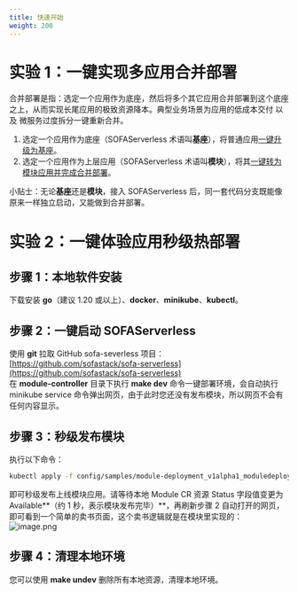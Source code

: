 ```yaml
---
title: 快速开始
weight: 200
---
```


# 实验 1：一键实现多应用合并部署

合并部署是指：选定一个应用作为底座，然后将多个其它应用合并部署到这个底座之上，从而实现长尾应用的极致资源降本。典型业务场景为应用的低成本交付 以及 微服务过度拆分一键重新合并。

1. 选定一个应用作为底座（SOFAServerless 术语叫**基座**），将普通应用[一键升级为基座](/docs/tutorials/base-create/springboot-and-sofaboot/)。
2. 选定一个应用作为上层应用（SOFAServerless 术语叫**模块**），将其[一键转为模块应用并完成合并部署](/docs/tutorials/base-create/springboot-and-sofaboot/)。

小贴士：无论**基座**还是**模块**，接入 SOFAServerless 后，同一套代码分支既能像原来一样独立启动，又能做到合并部署。


# 实验 2：一键体验应用秒级热部署

## 步骤 1：本地软件安装
下载安装 **go**（建议 1.20 或以上）、**docker**、**minikube**、**kubectl**。

## 步骤 2：一键启动 SOFAServerless
使用 **git** 拉取 GitHub sofa-severless 项目：[https://github.com/sofastack/sofa-serverless](https://github.com/sofastack/sofa-serverless) <br />在 **module-controller** 目录下执行 **make dev** 命令一键部署环境，会自动执行 minikube service 命令弹出网页，由于此时您还没有发布模块，所以网页不会有任何内容显示。

## 步骤 3：秒级发布模块
执行以下命令：
```bash
kubectl apply -f config/samples/module-deployment_v1alpha1_moduledeployment_provider.yaml
```
即可秒级发布上线模块应用。请等待本地 Module CR 资源 Status 字段值变更为 Available**（约 1 秒，表示模块发布完毕）**，再刷新步骤 2 自动打开的网页，即可看到一个简单的卖书页面，这个卖书逻辑就是在模块里实现的：<br />![image.png](https://intranetproxy.alipay.com/skylark/lark/0/2023/png/671/1694161452232-15aec134-3b2a-491f-9295-0c5f8f7341af.png#clientId=ue383ca9b-aa63-4&from=paste&height=443&id=ub3eb7eb8&originHeight=1318&originWidth=1626&originalType=binary&ratio=2&rotation=0&showTitle=false&size=168110&status=done&style=none&taskId=u07f60163-67e4-42fa-bc41-76e43a09c1f&title=&width=546)

## 步骤 4：清理本地环境
您可以使用 **make undev** 删除所有本地资源，清理本地环境。

<br/>
<br/>
